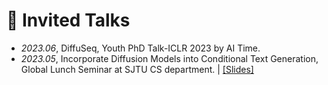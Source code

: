 # 💬 Invited Talks
- *2023.06*, DiffuSeq, Youth PhD Talk-ICLR 2023 by AI Time.
- *2023.05*, Incorporate Diffusion Models into Conditional Text Generation, Global Lunch Seminar at SJTU CS department.  \| [\[Slides\]](./uploads/diffusion_SJTU_talk.pdf)
